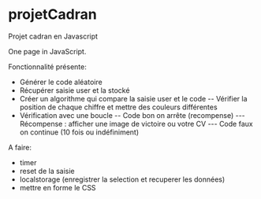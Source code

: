 # projetCadran
Projet cadran en Javascript

One page in JavaScript.

Fonctionnalité présente: 
- Générer le code aléatoire
- Récupérer saisie user et la stocké
- Créer un algorithme qui compare la saisie user et le code
-- Vérifier la position de chaque chiffre et mettre des couleurs différentes
- Vérification avec une boucle 
-- Code bon on arrête (recompense)
--- Récompense : afficher une image de victoire ou votre CV
--- Code faux on continue (10 fois ou indéfiniment)

A faire:
- timer
- reset de la saisie
- localstorage (enregistrer la selection et recuperer les données)
- mettre en forme le CSS
